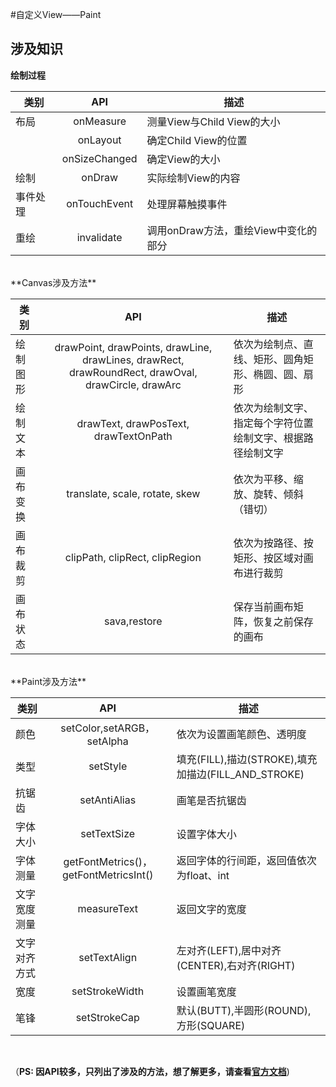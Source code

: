 #自定义View——Paint<br>

## 涉及知识<br>
**绘制过程**<br>

| 类别        | API           |描述  |
| ------------- |:-------------:|-----|
| 布局     | onMeasure  |  测量View与Child View的大小 |
|         | onLayout  |   确定Child View的位置|
|         | onSizeChanged  |   确定View的大小|
| 绘制     | onDraw  |   实际绘制View的内容|
| 事件处理     | onTouchEvent  |   处理屏幕触摸事件|
| 重绘     | invalidate  |   调用onDraw方法，重绘View中变化的部分|
<br>
**Canvas涉及方法**</br>

| 类别        | API           | 描述   |  
| ------------- |:-------------:| -----   |  
| 绘制图形      | drawPoint, drawPoints, drawLine, drawLines, drawRect, drawRoundRect, drawOval, drawCircle, drawArc | 依次为绘制点、直线、矩形、圆角矩形、椭圆、圆、扇形 |
| 绘制文本      | drawText, drawPosText, drawTextOnPath |    依次为绘制文字、指定每个字符位置绘制文字、根据路径绘制文字|
| 画布变换      | translate, scale, rotate, skew |   依次为平移、缩放、旋转、倾斜（错切） |
| 画布裁剪      | clipPath, clipRect, clipRegion |   依次为按路径、按矩形、按区域对画布进行裁剪 |
| 画布状态      | sava,restore |   保存当前画布矩阵，恢复之前保存的画布 |
</br>
**Paint涉及方法**</br>

| 类别        | API           | 描述  |
| ------------- |:-------------:| -----   | 
| 颜色      | setColor,setARGB，setAlpha | 依次为设置画笔颜色、透明度 |
| 类型      | setStyle |   填充(FILL),描边(STROKE),填充加描边(FILL_AND_STROKE) |
| 抗锯齿      | setAntiAlias |   画笔是否抗锯齿 |
| 字体大小      | setTextSize |   设置字体大小 |
| 字体测量      | getFontMetrics()，getFontMetricsInt() |   返回字体的行间距，返回值依次为float、int |
| 文字宽度测量      | measureText |   返回文字的宽度 |
| 文字对齐方式      | setTextAlign |   左对齐(LEFT),居中对齐(CENTER),右对齐(RIGHT) |
| 宽度      | setStrokeWidth |   设置画笔宽度 |
| 笔锋      | setStrokeCap |   默认(BUTT),半圆形(ROUND),方形(SQUARE) |
<br>

（**PS: 因API较多，只列出了涉及的方法，想了解更多，请查看[官方文档](http://developer.android.com/reference/packages.html)**)<br>
